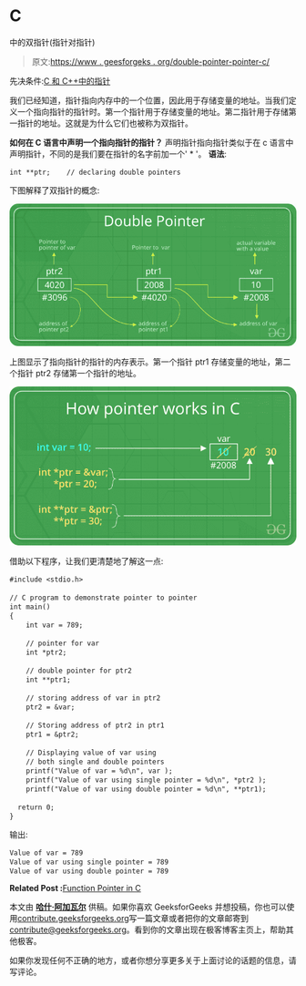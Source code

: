 # C

中的双指针(指针对指针)

> 原文:[https://www . geesforgeks . org/double-pointer-pointer-c/](https://www.geeksforgeeks.org/double-pointer-pointer-pointer-c/)

先决条件:[C 和 C++中的指针](https://www.geeksforgeeks.org/pointers-in-c-and-c-set-1-introduction-arithmetic-and-array/)

我们已经知道，指针指向内存中的一个位置，因此用于存储变量的地址。当我们定义一个指向指针的指针时。第一个指针用于存储变量的地址。第二指针用于存储第一指针的地址。这就是为什么它们也被称为双指针。

**如何在 C 语言中声明一个指向指针的指针？**
声明指针指向指针类似于在 c 语言中声明指针，不同的是我们要在指针的名字前加一个' * '。
**语法**:

```
int **ptr;    // declaring double pointers

```

下图解释了双指针的概念:

![](img/dc13c0b039135f218483da34c7a46e1f.png)

上图显示了指向指针的指针的内存表示。第一个指针 ptr1 存储变量的地址，第二个指针 ptr2 存储第一个指针的地址。

![](img/e31813cce465695a2ca465f5b18e0265.png)

借助以下程序，让我们更清楚地了解这一点:

```
#include <stdio.h>

// C program to demonstrate pointer to pointer
int main()
{
    int var = 789;

    // pointer for var
    int *ptr2;

    // double pointer for ptr2
    int **ptr1;

    // storing address of var in ptr2
    ptr2 = &var;

    // Storing address of ptr2 in ptr1
    ptr1 = &ptr2;

    // Displaying value of var using
    // both single and double pointers
    printf("Value of var = %d\n", var );
    printf("Value of var using single pointer = %d\n", *ptr2 );
    printf("Value of var using double pointer = %d\n", **ptr1);

  return 0;
} 
```

输出:

```
Value of var = 789
Value of var using single pointer = 789
Value of var using double pointer = 789

```

**Related Post :**[Function Pointer in C](https://www.geeksforgeeks.org/function-pointer-in-c/)

本文由 [**哈什·阿加瓦尔**](https://www.facebook.com/harsh.agarwal.16752) 供稿。如果你喜欢 GeeksforGeeks 并想投稿，你也可以使用[contribute.geeksforgeeks.org](http://www.contribute.geeksforgeeks.org)写一篇文章或者把你的文章邮寄到 contribute@geeksforgeeks.org。看到你的文章出现在极客博客主页上，帮助其他极客。

如果你发现任何不正确的地方，或者你想分享更多关于上面讨论的话题的信息，请写评论。